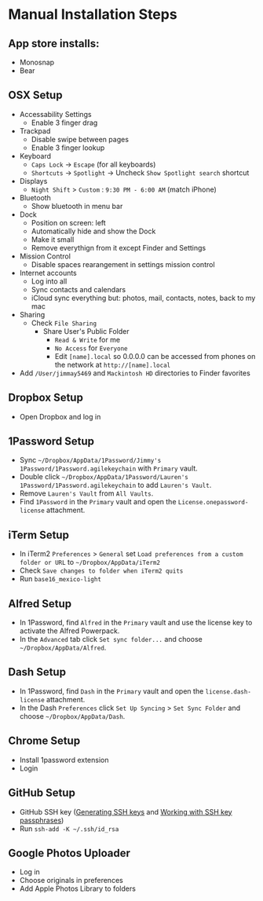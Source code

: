 Manual Installation Steps
=========================

App store installs:
-------------------
- Monosnap
- Bear

OSX Setup
---------
- Accessability Settings
  - Enable 3 finger drag
- Trackpad
  - Disable swipe between pages
  - Enable 3 finger lookup
- Keyboard
  - `Caps Lock` -> `Escape` (for all keyboards)
  - `Shortcuts` -> `Spotlight` -> Uncheck `Show Spotlight search` shortcut
- Displays
  - `Night Shift` > `Custom` : `9:30 PM - 6:00 AM` (match iPhone)
- Bluetooth
  - Show bluetooth in menu bar
- Dock
  - Position on screen: left
  - Automatically hide and show the Dock
  - Make it small
  - Remove everythign from it except Finder and Settings
- Mission Control 
  - Disable spaces rearangement in settings mission control 
- Internet accounts
  - Log into all
  - Sync contacts and calendars
  - iCloud sync everything but: photos, mail, contacts, notes, back to my mac
- Sharing
  - Check `File Sharing`
    - Share User's Public Folder
      - `Read & Write` for me
      - `No Access` for `Everyone`
      - Edit `[name].local` so 0.0.0.0 can be accessed from phones on the network at `http://[name].local`
- Add `/User/jimmay5469` and `Mackintosh HD` directories to Finder favorites

Dropbox Setup
-------------
- Open Dropbox and log in

1Password Setup
---------------
- Sync `~/Dropbox/AppData/1Password/Jimmy's 1Password/1Password.agilekeychain` with `Primary` vault.
- Double click `~/Dropbox/AppData/1Password/Lauren's 1Password/1Password.agilekeychain` to add `Lauren's Vault`.
- Remove `Lauren's Vault` from `All Vaults`.
- Find `1Password` in the `Primary` vault and open the `License.onepassword-license` attachment.

iTerm Setup
-----------
- In iTerm2 `Preferences` > `General` set `Load preferences from a custom folder or URL` to `~/Dropbox/AppData/iTerm2`
- Check `Save changes to folder when iTerm2 quits`
- Run `base16_mexico-light`

Alfred Setup
------------
- In 1Password, find `Alfred` in the `Primary` vault and use the license key to activate the Alfred Powerpack.
- In the `Advanced` tab click `Set sync folder...` and choose `~/Dropbox/AppData/Alfred`.

Dash Setup
----------
- In 1Password, find `Dash` in the `Primary` vault and open the `license.dash-license` attachment.
- In the Dash `Preferences` click `Set Up Syncing` > `Set Sync Folder` and choose `~/Dropbox/AppData/Dash`.

Chrome Setup
------------
- Install 1password extension
- Login

GitHub Setup
------------
- GitHub SSH key ([Generating SSH keys](https://help.github.com/articles/generating-ssh-keys/) and [Working with SSH key passphrases](https://help.github.com/articles/working-with-ssh-key-passphrases/))
- Run `ssh-add -K ~/.ssh/id_rsa`

Google Photos Uploader
----------------------
- Log in
- Choose originals in preferences
- Add Apple Photos Library to folders
